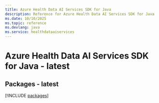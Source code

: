 ```yaml
---
title: Azure Health Data AI Services SDK for Java
description: Reference for Azure Health Data AI Services SDK for Java
ms.date: 10/10/2025
ms.topic: reference
ms.devlang: java
ms.service: healthdataaiservices
---
```

# Azure Health Data AI Services SDK for Java - latest
## Packages - latest
[!INCLUDE [packages](health-data-ai-services-index.md)]